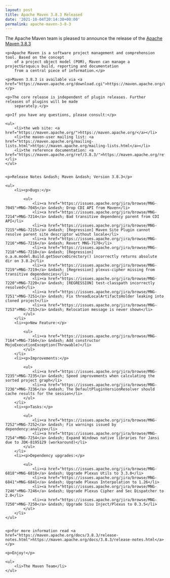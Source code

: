 ```yaml
---
layout: post
title: Apache Maven 3.8.3 Released
date: '2021-10-04T20:14:30+00:00'
permalink: apache-maven-3-8-3
---
```

<div class="entry-content"><p>The Apache Maven team is pleased to announce the release of the <a href="https://maven.apache.org/ref/3.8.3/">Apache Maven 3.8.3</a></p>

    <p>Apache Maven is a software project management and comprehension tool. Based on the concept
        of a project object model (POM), Maven can manage a project&rsquo;s build, reporting and documentation
        from a central piece of information.</p>

    <p>Maven 3.8.3 is available via <a href="https://maven.apache.org/download.cgi">https://maven.apache.org/download.cgi</a></p>

    <p>The core release is independent of plugin releases. Further releases of plugins will be made
        separately.</p>

    <p>If you have any questions, please consult:</p>

    <ul>
        <li>the web site: <a href="https://maven.apache.org/">https://maven.apache.org/</a></li>
        <li>the maven-user mailing list: <a href="https://maven.apache.org/mailing-lists.html">https://maven.apache.org/mailing-lists.html</a></li>
        <li>the reference documentation: <a href="https://maven.apache.org/ref/3.8.3/">https://maven.apache.org/ref/3.8.3/</a></li>
    </ul>


    <p>Release Notes &ndash; Maven &ndash; Version 3.8.3</p>

    <ul>
        <li><p>Bugs:</p>

            <ul>
                <li><a href="https://issues.apache.org/jira/browse/MNG-7045">MNG-7045</a> &ndash; Drop CDI API from Maven</li>
                <li><a href="https://issues.apache.org/jira/browse/MNG-7214">MNG-7214</a> &ndash; Bad transitive dependency parent from CDI API</li>
                <li><a href="https://issues.apache.org/jira/browse/MNG-7215">MNG-7215</a> &ndash; [Regression] Maven Site Plugin cannot resolve parent site descriptor without locale</li>
                <li><a href="https://issues.apache.org/jira/browse/MNG-7216">MNG-7216</a> &ndash; Revert MNG-7170</li>
                <li><a href="https://issues.apache.org/jira/browse/MNG-7218">MNG-7218</a> &ndash; [Regression] o.a.m.model.Build.getSourceDirectory() incorrectly returns absolute dir on 3.8.2</li>
                <li><a href="https://issues.apache.org/jira/browse/MNG-7219">MNG-7219</a> &ndash; [Regression] plexus-cipher missing from transitive dependencies</li>
                <li><a href="https://issues.apache.org/jira/browse/MNG-7220">MNG-7220</a> &ndash; [REGRESSION] test-classpath incorrectly resolved</li>
                <li><a href="https://issues.apache.org/jira/browse/MNG-7251">MNG-7251</a> &ndash; Fix threadLocalArtifactsHolder leaking into cloned project</li>
                <li><a href="https://issues.apache.org/jira/browse/MNG-7253">MNG-7253</a> &ndash; Relocation message is never shown</li>
            </ul>
        </li>
        <li><p>New Feature:</p>

            <ul>
                <li><a href="https://issues.apache.org/jira/browse/MNG-7164">MNG-7164</a> &ndash; Add constructor MojoExecutionException(Throwable)</li>
            </ul>
        </li>
        <li><p>Improvements:</p>

            <ul>
                <li><a href="https://issues.apache.org/jira/browse/MNG-7235">MNG-7235</a> &ndash; Speed improvements when calculating the sorted project graph</li>
                <li><a href="https://issues.apache.org/jira/browse/MNG-7236">MNG-7236</a> &ndash; The DefaultPluginVersionResolver should cache results for the session</li>
            </ul>
        </li>
        <li><p>Tasks:</p>

            <ul>
                <li><a href="https://issues.apache.org/jira/browse/MNG-7252">MNG-7252</a> &ndash; Fix warnings issued by dependency:analyze</li>
                <li><a href="https://issues.apache.org/jira/browse/MNG-7254">MNG-7254</a> &ndash; Expand Windows native libraries for Jansi due to JDK-8195129 (workaround)</li>
            </ul>
        </li>
        <li><p>Dependency upgrades:</p>

            <ul>
                <li><a href="https://issues.apache.org/jira/browse/MNG-6818">MNG-6818</a> &ndash; Upgrade Plexus Utils to 3.3.0</li>
                <li><a href="https://issues.apache.org/jira/browse/MNG-6841">MNG-6841</a> &ndash; Upgrade Plexus Interpolation to 1.26</li>
                <li><a href="https://issues.apache.org/jira/browse/MNG-7246">MNG-7246</a> &ndash; Upgrade Plexus Cipher and Sec Dispatcher to 2.0</li>
                <li><a href="https://issues.apache.org/jira/browse/MNG-7250">MNG-7250</a> &ndash; Upgrade Sisu Inject/Plexus to 0.3.5</li>
            </ul>
        </li>
    </ul>


    <p>For more information read <a href="https://maven.apache.org/docs/3.8.3/release-notes.html">https://maven.apache.org/docs/3.8.3/release-notes.html</a></p>

    <p>Enjoy!</p>

    <ul>
        <li>The Maven Team</li>
    </ul>

</div>
